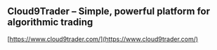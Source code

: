 ## Cloud9Trader – Simple, powerful platform for algorithmic trading
  
  [https://www.cloud9trader.com/](https://www.cloud9trader.com/)